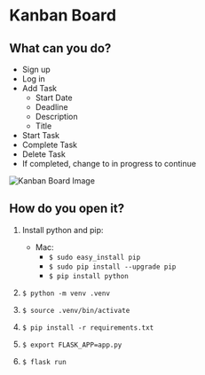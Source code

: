 # Kanban Board

## What can you do?

- Sign up
- Log in
- Add Task
  - Start Date
  - Deadline
  - Description
  - Title
- Start Task
- Complete Task
- Delete Task
- If completed, change to in progress to continue

![Kanban Board Image](https://github.com/WesleyWWhelan/KanbanBoard/blob/master/kanban_app/public/ss.png)

## How do you open it?

1. Install python and pip:
    - Mac: 
      - ```$ sudo easy_install pip```
      - ```$ sudo pip install --upgrade pip```
      - ```$ pip install python```
    
1. ```$ python -m venv .venv```

1. ```$ source .venv/bin/activate```

1. ```$ pip install -r requirements.txt```

1. ```$ export FLASK_APP=app.py```

1. ```$ flask run```

